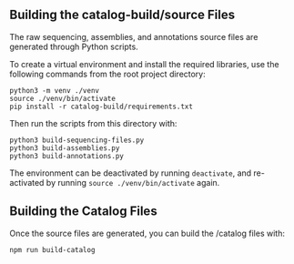 

## Building the catalog-build/source Files

The raw sequencing, assemblies, and annotations source files are generated through Python scripts.

To create a virtual environment and install the required libraries, use the following commands from the root project directory:

```shell
python3 -m venv ./venv
source ./venv/bin/activate
pip install -r catalog-build/requirements.txt
```

Then run the scripts from this directory with:
```shell
python3 build-sequencing-files.py
python3 build-assemblies.py
python3 build-annotations.py
```
The environment can be deactivated by running `deactivate`, and re-activated by running `source ./venv/bin/activate`
again.

## Building the Catalog Files

Once the source files are generated, you can build the /catalog files with:

```shell
npm run build-catalog
```

